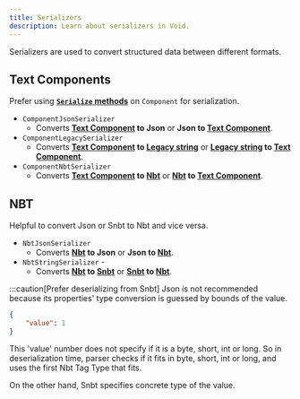 ```yaml
---
title: Serializers
description: Learn about serializers in Void.
---
```


Serializers are used to convert structured data between different formats. 

## Text Components
Prefer using [**`Serialize` methods**](/developing-plugins/text-formatting/#converting-components) on `Component` for serialization.
- `ComponentJsonSerializer` 
  - Converts **[Text Component](/developing-plugins/text-formatting) to Json** or **Json to [Text Component](/developing-plugins/text-formatting)**.
- `ComponentLegacySerializer` 
  - Converts **[Text Component](/developing-plugins/text-formatting) to [Legacy string](/developing-plugins/text-formatting#formatting-codes)** or **[Legacy string](/developing-plugins/text-formatting#formatting-codes) to [Text Component](/developing-plugins/text-formatting)**.
- `ComponentNbtSerializer` 
  - Converts **[Text Component](/developing-plugins/text-formatting) to [Nbt](/developing-plugins/nbt)** or **[Nbt](/developing-plugins/nbt) to [Text Component](/developing-plugins/text-formatting)**.

## NBT
Helpful to convert Json or Snbt to Nbt and vice versa.  
- `NbtJsonSerializer` 
  - Converts **[Nbt](/developing-plugins/nbt) to Json** or **Json to [Nbt](/developing-plugins/nbt)**.
- `NbtStringSerializer` - 
  - Converts **[Nbt](/developing-plugins/nbt) to [Snbt](/developing-plugins/nbt/#snbt)** or **[Snbt](/developing-plugins/nbt/#snbt) to [Nbt](/developing-plugins/nbt)**.

:::caution[Prefer deserializing from Snbt]
Json is not recommended because its properties' type conversion is guessed by bounds of the value.  

```json
{
	"value": 1
}
```
This 'value' number does not specify if it is a byte, short, int or long. So in deserialization time, parser checks if it fits in byte, short, int or long, and uses the first Nbt Tag Type that fits.

On the other hand, Snbt specifies concrete type of the value. 
```json
{
	value: 1b
}
```
:::